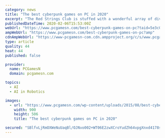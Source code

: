 ```yaml
---
category: news
title: "The best cyberpunk games on PC in 2020"
excerpt: "The Red Strings Club is stuffed with a wonderful array of diverse and cybernetically enhanced characters, but our bartender stands out for being free of robotics. That doesn’t mean he’s not ..."
publishedDateTime: 2020-02-06T15:53:00Z
webUrl: "https://www.pcgamesn.com/best-cyberpunk-games-on-pc?taid=5e3c0deeecb7110001ba49ba"
ampWebUrl: "https://www.pcgamesn.com/best-cyberpunk-games-on-pc?amp"
cdnAmpWebUrl: "https://www-pcgamesn-com.cdn.ampproject.org/c/s/www.pcgamesn.com/best-cyberpunk-games-on-pc?amp"
type: article
quality: 44
heat: 44
published: false

provider:
  name: PCGamesN
  domain: pcgamesn.com

topics:
  - AI
  - AI in Robotics

images:
  - url: "https://www.pcgamesn.com/wp-content/uploads/2015/08/best-cyberpunk-games-red-strings-club-900x506.jpg"
    width: 900
    height: 506
    title: "The best cyberpunk games on PC in 2020"

secured: "SBlfvLjRmOXWeNuUaqBl/OJNvo002+WT06E2zwXCroYudZh64vpgXnxd4178shctvbVGxQdQy7Zrd5sOiLGRGvIB02vWWCgaLwnZV4E9jeZKPgtd4pFpiuHBS3LqyfYTSBlNQaKXvFyKQ2DfnHx7womIRmYLWMqu6K2ZtQjy6vO8XTb4GKKfxkV6vrKcNUKNQw0ocTvTiq7DP3l+Hk32ciTel5/t1lSbD+w8TVP8YzWUGsr1lCqjTr0S+wWXZ16D7GYOMW6QkVZjFXYGNOhaS1OVXm7ZChbKZg7nBx7tNe031z0iIKk420mMUJR2Ygic;3N3IO3iYbfaU9+zm6pEk8w=="
---
```


